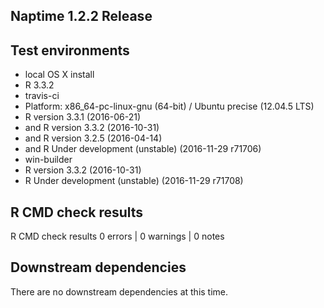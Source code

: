 ## Naptime 1.2.2 Release

## Test environments
* local OS X install
 * R 3.3.2
* travis-ci
 * Platform: x86_64-pc-linux-gnu (64-bit) / Ubuntu precise (12.04.5 LTS)
 * R version 3.3.1 (2016-06-21)
 * and R version 3.3.2 (2016-10-31)
 * and R version 3.2.5 (2016-04-14)
 * and R Under development (unstable) (2016-11-29 r71706)
* win-builder
 * R version 3.3.2 (2016-10-31)
 * R Under development (unstable) (2016-11-29 r71708)

## R CMD check results
R CMD check results
0 errors | 0 warnings | 0 notes

## Downstream dependencies
There are no downstream dependencies at this time.
